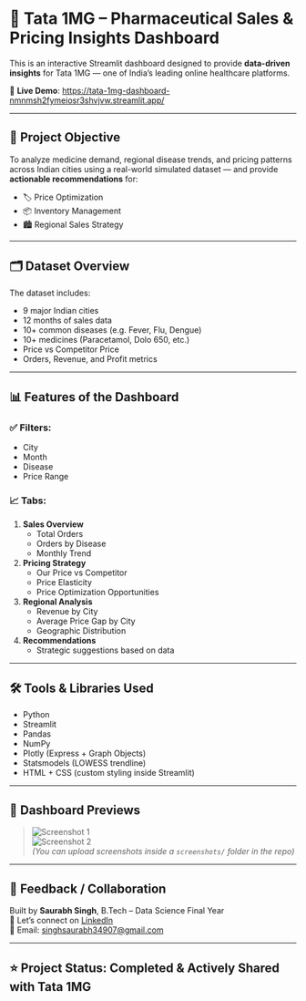 # 💊 Tata 1MG – Pharmaceutical Sales & Pricing Insights Dashboard

This is an interactive Streamlit dashboard designed to provide **data-driven insights** for Tata 1MG — one of India’s leading online healthcare platforms.

🔗 **Live Demo**: https://tata-1mg-dashboard-nmnmsh2fymeiosr3shvjvw.streamlit.app/

---

## 📌 Project Objective

To analyze medicine demand, regional disease trends, and pricing patterns across Indian cities using a real-world simulated dataset — and provide **actionable recommendations** for:

- 🏷️ Price Optimization
- 📦 Inventory Management
- 🏙️ Regional Sales Strategy

---

## 🗂️ Dataset Overview

The dataset includes:
- 9 major Indian cities
- 12 months of sales data
- 10+ common diseases (e.g. Fever, Flu, Dengue)
- 10+ medicines (Paracetamol, Dolo 650, etc.)
- Price vs Competitor Price
- Orders, Revenue, and Profit metrics

---

## 📊 Features of the Dashboard

### ✅ Filters:
- City
- Month
- Disease
- Price Range

### 📈 Tabs:
1. **Sales Overview**
   - Total Orders
   - Orders by Disease
   - Monthly Trend
2. **Pricing Strategy**
   - Our Price vs Competitor
   - Price Elasticity
   - Price Optimization Opportunities
3. **Regional Analysis**
   - Revenue by City
   - Average Price Gap by City
   - Geographic Distribution
4. **Recommendations**
   - Strategic suggestions based on data

---

## 🛠️ Tools & Libraries Used

- Python
- Streamlit
- Pandas
- NumPy
- Plotly (Express + Graph Objects)
- Statsmodels (LOWESS trendline)
- HTML + CSS (custom styling inside Streamlit)

---

## 📸 Dashboard Previews

> ![Screenshot 1](screenshots/sales-overview.png)  
> ![Screenshot 2](screenshots/pricing-strategy.png)  
> *(You can upload screenshots inside a `screenshots/` folder in the repo)*

---

## 📩 Feedback / Collaboration

Built by **Saurabh Singh**, B.Tech – Data Science Final Year  
💬 Let’s connect on [LinkedIn](https://www.linkedin.com/in/saurabh-singh-567a8927a)  
📧 Email: singhsaurabh34907@gmail.com

---

## ⭐ Project Status: Completed & Actively Shared with Tata 1MG
